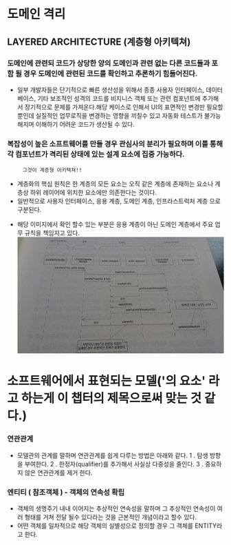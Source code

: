 # 도메인 격리

## LAYERED ARCHITECTURE (계층형 아키텍쳐)

 ### 도메인에 관련되 코드가 상당한 양의 도메인과 관련 없는 다른 코드들과 포함 될 경우 도메인에 관련된 코드를 확인하고 추론하기 힘들어진다. 
 
  - 일부 개발자들은 단기적으로 빠른 생산성을 위해서 종종 사용자 인터페이스, 데이터베이스, 기타 보조적인 성격의 코드를 비지니스 객체 또는 관련  컴포넌트에 
    추가해서 장기적으로 문제를 가져온다.해당 케이스로 인해서 UI의 표면적인 변경만 필요할 뿐인데 실질적인 업무로직을 변경하는 영향을 끼칠수 있고 자동화 테스트가 
    불가능해지며 이해하기 어려운 코드가 생산될 수 있다. 
    
 ###  복잡성이 높은 소프트웨어를 만들 경우 관심사의 분리가 필요하며 이를 통해 각 컴포넌트가 격리된 상태에 있는 설계 요소에 집중 가능하다. 
 ```
      그것이 계층형 아키텍쳐!! 
 ```
  - 계층화의 핵심 원칙은 한 계층의 모든 요소는 오직 같은 계층에 존재하는 요소나 계층상 하위 레이어에 위치한 요소에만 의존한다는 것이다. 
  - 일반적으로 사용자 인터페이스, 응용 계층, 도메인 계층, 인프라스트럭처 계층 으로 구분된다. 
 
 * 해당 이미지에서 확인 할수 있는 부분은 응용 계층이 아닌 도메인 계층에서 주요 업무 규칙을 책임지고 있다.
![layered_architecture_example-151714](https://github.com/fbwotjq/DDD_STUDY/blob/master/CHAPTOR04-05/layered_architecture_example.jpeg)  



# 소프트웨어에서 표현되는 모델('의 요소' 라고 하는게 이 챕터의 제목으로써 맞는 것 같다.)

 ### 연관관계
  - 모델관의 관계를 말하며 연관관계를 쉽게 다루는 방법은 아래와 같다.
   1 . 탐생 방향을 부여한다.
   2 . 한정자(qualifier)를 추가해서 사실상 다중성을 줄인다.
   3 . 중요하지 않은 연관관계를 제거 한다.
   
 ### 엔티티 ( 참조객체 ) - 객체의 연속성 확립
  - 객체의 생명주기 내내 이어지는 추상적인 연속성을 말하며 그 추상적인 연속성이 여러 형태를 거쳐 전달 될수 있다라는 것을 근본적인 개념이라고 할수 있다.
  - 어떤 객체를 일차적으로 해당 객체의 실별성으로 정의할 경우 그 객체를 ENTITY라고 한다.
  
 ### 
